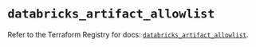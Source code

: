 # `databricks_artifact_allowlist`

Refer to the Terraform Registry for docs: [`databricks_artifact_allowlist`](https://registry.terraform.io/providers/databricks/databricks/1.76.0/docs/resources/artifact_allowlist).
